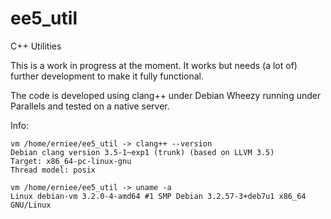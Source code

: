 ee5_util
========

C++ Utilities

This is a work in progress at the moment. It works but needs (a lot of) further development to make it fully functional.


The code is developed using clang++ under Debian Wheezy running under Parallels and tested on a native server.


Info:

```Textile
vm /home/erniee/ee5_util -> clang++ --version
Debian clang version 3.5-1~exp1 (trunk) (based on LLVM 3.5)
Target: x86_64-pc-linux-gnu
Thread model: posix
```

```Textile
vm /home/erniee/ee5_util -> uname -a
Linux debian-vm 3.2.0-4-amd64 #1 SMP Debian 3.2.57-3+deb7u1 x86_64 GNU/Linux
```
